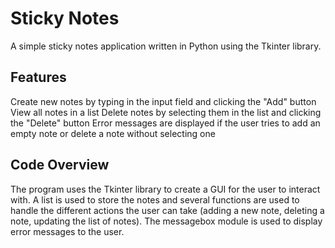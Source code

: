 # Sticky Notes
A simple sticky notes application written in Python using the Tkinter library.

## Features
Create new notes by typing in the input field and clicking the "Add" button
View all notes in a list
Delete notes by selecting them in the list and clicking the "Delete" button
Error messages are displayed if the user tries to add an empty note or delete a note without selecting one
## Code Overview
The program uses the Tkinter library to create a GUI for the user to interact with. A list is used to store the notes and several functions are used to handle the different actions the user can take (adding a new note, deleting a note, updating the list of notes). The messagebox module is used to display error messages to the user.
